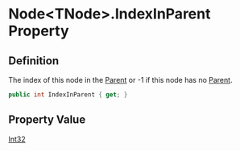 # Node&lt;TNode&gt;.IndexInParent Property
## Definition

The index of this node in the [Parent](MrKWatkins.Ast.Node-1.Parent.md) or -1 if this node has no [Parent](MrKWatkins.Ast.Node-1.Parent.md).

```c#
public int IndexInParent { get; }
```

## Property Value

[Int32](https://learn.microsoft.com/en-gb/dotnet/api/System.Int32)
